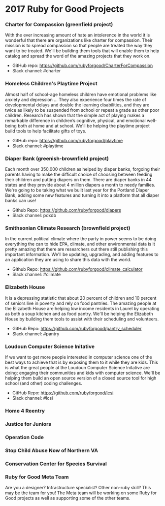 # 2017 Ruby for Good Projects

### Charter for Compassion (greenfield project)

With the ever increasing amount of hate an intolerence in the world it is wonderful that there are organizations like charter for compassion. Their mission is to spread compassion so that people are treated the way they want to be treated. We'll be building them tools that will enable them to help catalog and spread the word of the amazing projects that they work on.

* GitHub repo: https://github.com/rubyforgood/CharterForCompassion
* Slack channel: #charter

### Homeless Children's Playtime Project

Almost half of school-age homeless children have emotional problems like anxiety and depression … They also experience four times the rate of developmental delays and double the learning disabilities, and they are twice as likely to be suspended from school or repeat a grade as other poor children. Research has shown that the simple act of playing makes a remarkable difference in  children’s cognitive, physical, and emotional well-being both at home and at school. We'll be helping the playtime project build tools to help facilitate gifts of toys.

* GitHub repo: https://github.com/rubyforgood/playtime
* Slack channel: #playtime

### Diaper Bank (greenish-brownfield project)

Each month over 350,000 children as helped by diaper banks, forgoing their parents having to make the difficult choice of choosing between feeding their children and putting diapers on them. There are diaper banks in 44 states and they provide about 4 million diapers a month to needy families. We're going to be taking what we built last year for the Portland Diaper Bank, adding some new features and turning it into a platform that all diaper banks can use!

* Github Repo: https://github.com/rubyforgood/diapers
* Slack channel: pdxdb

### Smithsonian Climate Research (brownfield project)

In the current political climate where the party in power seems to be doing everything the can to hide EPA, climate, and other environmental data is it pretty amazing that there are researchers out there still publishing this important information. We'll be updating, upgrading, and adding features to an application they are using to share this data with the world.

* Github Repo: https://github.com/rubyforgood/climate_calculator
* Slack channel: #climate

### Elizabeth House

It is a depressing statistic that about 20 percent of children and 10 percent of seniors live in poverty and rely on food pantries. The amazing people at the Elizabeth House are helping low income residents in Laurel by operating as both a soup kitchen and as food pantry. We'll be helping the Elizabeth House by building them tools to assist with their scheduling and volunteers.

* GitHub Repo: https://github.com/rubyforgood/pantry_scheduler
* Slack channel: #pantry

### Loudoun Computer Science Initative

If we want to get more people interested in computer science one of the best ways to achieve that is by exposing them to it while they are kids. This is what the great people at the Loudoun Computer Science Initative are doing; engaging their communities and kids with computer science. We'll be helping them build an open source version of a closed source tool for high school (and other) coding challenges.

* GitHub Repo: https://github.com/rubyforgood/lcsi
* Slack channel: #lcsi

### Home 4 Reentry

### Justice for Juniors

### Operation Code

### Stop Child Abuse Now of Northern VA

### Conservation Center for Species Survival

### Ruby for Good Meta Team

Are you a designer? Infrastructure specialist? Other non-ruby skill? This may be the team for you! The Meta team will be working on some Ruby for Good projects as well as supporting some of the other teams.
